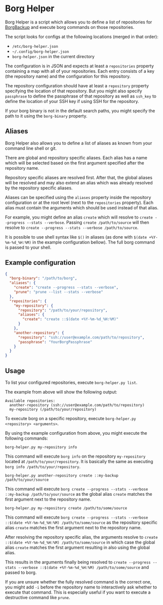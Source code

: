 # Borg Helper

Borg Helper is a script which allows you to define a list of repositories for [BorgBackup](https://www.borgbackup.org) and execute borg commands on those repositories.

The script looks for configs at the following locations (merged in that order):

* `/etc/borg-helper.json`
* `~/.config/borg-helper.json`
* `borg-helper.json` in the current directory

The configuration is in JSON and expects at least a `repositories` property containing a map with all of your repositories. Each entry consists of a key (the repository name) and the configuration for this repository.

The repository configuration should have at least a `repository` property specifying the location of that repository. But you might also specify `passphrase` to define the passphrase of that repository as well as `ssh_key` to define the location of your SSH key if using SSH for the repository.

If your borg binary is not in the default search paths, you might specify the path to it using the `borg-binary` property.

## Aliases

Borg Helper also allows you to define a list of aliases as known from your command line shell or git.

There are global and repository specific aliases. Each alias has a name which will be selected based on the first argument specified after the repository name.

Repository specific aliases are resolved first. After that, the global aliases will be resolved and may also extend an alias which was already resolved by the repository specific aliases.

Aliases can be specified using the `aliases` property inside the repository configuration or at the root level (next to the `repositories` property). Each alias must contain the arguments which should be used instead of that alias.

For example, you might define an alias `create` which will resolve to `create --progress --stats --verbose`. Passing `create /path/to/source` will then resolve to `create --progress --stats --verbose /path/to/source`.

It is possible to use shell syntax like `$()` in aliases (as done with `$(date +%Y-%m-%d_%H:%M)` in the example configuration bellow). The full borg command is passed to your shell.

## Example configuration

```json
{
  "borg-binary": "/path/to/borg",
  "aliases": {
    "create": "create --progress --stats --verbose",
    "prune": "prune --list --stats --verbose"
  },
  "repositories": {
    "my-repository": {
      "repository": "/path/to/your/repository",
      "aliases": {
        "create": "create ::$(date +%Y-%m-%d_%H:%M)"
      }
    },
    "another-repository": {
      "repository": "ssh://user@example.com/path/to/repository",
      "passphrase": "YourBorgPassphrase"
    }
  }
}
```

## Usage

To list your configured repositories, execute `borg-helper.py list`.

The example from above will show the following output:
```
Available repositories:
  another-repository (ssh://user@example.com/path/to/repository)
  my-repository (/path/to/your/repository)
```

To execute borg on a specific repository, execute `borg-helper.py <repository> <arguments>`.

By using the example configuration from above, you might execute the following commands:

```
borg-helper.py my-repository info
```

This command will execute `borg info` on the repository `my-repository` located at `/path/to/your/repository`. It is basically the same as executing `borg info /path/to/your/repository`.

```
borg-helper.py another-repository create ::my-backup /path/to/your/source
```

This command will execute `borg create --progress --stats --verbose ::my-backup /path/to/your/source` as the global alias `create` matches the first argument next to the repository name.

```
borg-helper.py my-repository create /path/to/some/source
```

This command will execute `borg create --progress --stats --verbose ::$(date +%Y-%m-%d_%H:%M) /path/to/some/source` as the repository specific alias `create` matches the first argument next to the repository name.

After resolving the repository specific alias, the arguments resolve to `create ::$(date +%Y-%m-%d_%H:%M) /path/to/some/source` in which case the global alias `create` matches the first argument resulting in also using the global alias.

This results in the arguments finally being resolved to `create --progress --stats --verbose ::$(date +%Y-%m-%d_%H:%M) /path/to/some/source` and passed to borg.

If you are unsure whether the fully resolved command is the correct one, you might add `-i` before the repository name to interactively ask whether to execute that command. This is especially useful if you want to execute a destructive command like `prune`.